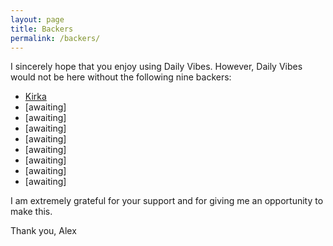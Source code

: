 ```yaml
---
layout: page
title: Backers
permalink: /backers/
---
```


I sincerely hope that you enjoy using Daily Vibes. However, Daily Vibes would not be here without the following nine backers:

- [Kirka](https://www.kirka.ca)
- [awaiting]
- [awaiting]
- [awaiting]
- [awaiting]
- [awaiting]
- [awaiting]
- [awaiting]
- [awaiting]

I am extremely grateful for your support and for giving me an opportunity to make this.

Thank you,
Alex
